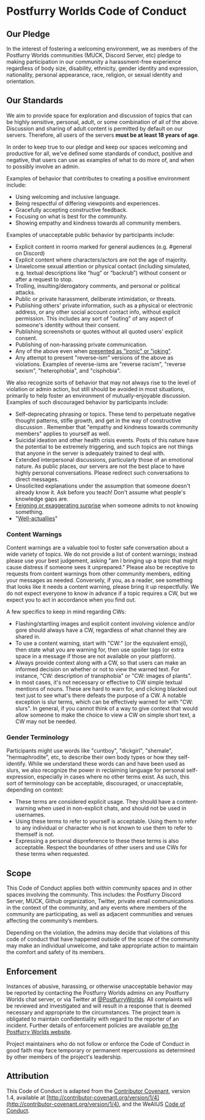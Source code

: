 # Postfurry Worlds Code of Conduct

## Our Pledge

In the interest of fostering a welcoming environment, we as members of the Postfurry Worlds communities (MUCK, Discord Server, etc) pledge to making participation in our community a harassment-free experience regardless of body size, disability, ethnicity, gender identity and expression, nationality, personal appearance, race, religion, or sexual identity and orientation.

## Our Standards

We aim to provide space for exploration and discussion of topics that can be highly sensitive, personal, adult, or some combination of all of the above. Discussion and sharing of adult content is permitted by default on our servers. Therefore, all users of the servers **must be at least 18 years of age**.

In order to keep true to our pledge and keep our spaces welcoming and productive for all, we've defined some standards of conduct, positive and negative, that users can use as examples of what to do more of, and when to possibly involve an admin.

Examples of behavior that contributes to creating a positive environment include:

  * Using welcoming and inclusive language.
  * Being respectful of differing viewpoints and experiences.
  * Gracefully accepting constructive feedback.
  * Focusing on what is best for the community.
  * Showing empathy and kindness towards all community members.

Examples of unacceptable public behavior by participants include:

 * Explicit content in rooms marked for general audiences (e.g. #general on Discord)
 * Explicit content where characters/actors are not the age of majority.
 * Unwelcome sexual attention or physical contact (including simulated, e.g. textual descriptions like “hug” or “backrub”) without consent or after a request to stop.
 * Trolling, insulting/derogatory comments, and personal or political attacks.
 * Public or private harassment, deliberate intimidation, or threats.
 * Publishing others' private information, such as a physical or electronic address, or any other social account contact info, without explicit permission. This includes any sort of "outing" of any aspect of someone's identity without their consent.
 * Publishing screenshots or quotes without all quoted users' explicit consent.
 * Publishing of non-harassing private communication.
 * Any of the above even when [presented as "ironic" or "joking"](https://en.wikipedia.org/wiki/Hipster_racism).
 * Any attempt to present "reverse-ism" versions of the above as violations. Examples of reverse-isms are "reverse racism", "reverse sexism", "heterophobia", and "cisphobia".

We also recognize sorts of behavior that may not always rise to the level of violation or admin action, but still should be avoided in most situations, primarily to help foster an environment of mutually-enjoyable discussion. Examples of such discouraged behavior by participants include:

 * Self-deprecating phrasing or topics. These tend to perpetuate negative thought patterns, stifle growth, and get in the way of constructive discussion . Remember that "empathy and kindness towards community members" applies to yourself as well.
 * Suicidal ideation and other health crisis events. Posts of this nature have the potential to be extremely triggering, and such topics are not things that anyone in the server is adequately trained to deal with.
 * Extended interpersonal discussions, particularly those of an emotional nature. As public places, our servers are not the best place to have highly personal conversations. Please redirect such conversations to direct messages.
 * Unsolicited explanations under the assumption that someone doesn't already know it. Ask before you teach! Don't assume what people's knowledge gaps are.
 * [Feigning or exaggerating surprise](https://www.recurse.com/manual#no-feigned-surprise)
   when someone admits to not knowing something.
 * "[Well-actuallies](https://www.recurse.com/manual#no-well-actuallys)"

### Content Warnings

Content warnings are a valuable tool to foster safe conversation about a wide variety of topics. We do not provide a list of content warnings; instead please use your best judgement, asking "am I bringing up a topic that might cause distress if someone sees it unprepared." Please also be receptive to requests from content warnings from other community members, editing your messages as needed. Conversely, if you, as a reader, see something that looks like it needs a content warning, please bring it up respectfully. We do not expect everyone to know in advance if a topic requires a CW, but we expect you to act in accordance when you find out.

A few specifics to keep in mind regarding CWs:

 * Flashing/startling images and explicit content involving violence and/or gore should always have a CW, regardless of what channel they are shared in.
 * To use a content warning, start with "CW:" (or the equivalent emoji), then state what you are warning for, then use spoiler tags (or extra space in a message if those are not available on your platform).
 * Always provide context along with a CW, so that users can make an informed decision on whether or not to view the warned text. For instance, "CW: description of transphobia" or "CW: images of plants".
 * In most cases, it's not necessary or effective to CW simple textual mentions of nouns. These are hard to warn for, and clicking blacked out text just to see what's there defeats the purpose of a CW. A notable exception is slur terms, which can be effectively warned for with "CW: slurs". In general, if you cannot think of a way to give context that would allow someone to make the choice to view a CW on simple short text, a CW may not be needed.

### Gender Terminology

Participants might use words like "cuntboy", "dickgirl", "shemale", "hermaphrodite", etc, to describe their own body types or how they self-identify. While we understand these words can and have been used as slurs, we also recognize the power in reclaiming language for personal self-expression, especially in cases where no other terms exist. As such, this sort of terminology can be acceptable, discouraged, or unacceptable, depending on context:

 * These terms are considered explicit usage. They should have a content-warning when used in non-explicit chats, and should not be used in usernames.
 * Using these terms to refer to yourself is acceptable. Using them to refer to any individual or character who is not known to use them to refer to themself is not.
 * Expressing a personal dispreference to these these terms is also acceptable. Respect the boundaries of other users and use CWs for these terms when requested.

## Scope

This Code of Conduct applies both within community spaces and in other spaces involving the community. This includes:
 the Postfurry Discord Server, MUCK, Github organization, Twitter, private email communications in the context of the community, and any events where members of the community are participating, as well as adjacent communities and venues affecting the community’s members.

Depending on the violation, the admins may decide that violations of this code of conduct that have happened outside of the scope of the community may make an individual unwelcome, and take appropriate action to maintain the comfort and safety of its members.

## Enforcement

Instances of abusive, harassing, or otherwise unacceptable behavior may be reported by contacting the Postfurry Worlds admins on any Postfurry Worlds chat server, or via Twitter at [@PostfurryWorlds](https://twitter.com/PostfurryWorlds/). All complaints will be reviewed and investigated and will result in a response that is deemed necessary and appropriate to the circumstances. The project team is obligated to maintain confidentiality with regard to the reporter of an incident. Further details of enforcement policies are available [on the Postfurry Worlds website](https://postfurry.github.io/conduct/enforcement).

Project maintainers who do not follow or enforce the Code of Conduct in good faith may face temporary or permanent repercussions as determined by other members of the project's leadership.

## Attribution

This Code of Conduct is adapted from the
[Contributor Covenant](http://contributor-covenant.org),
version 1.4, available at
[http://contributor-covenant.org/version/1/4](http://contributor-covenant.org/version/1/4),
and the WeAllJS [Code of Conduct](https://wealljs.org/code-of-conduct).
